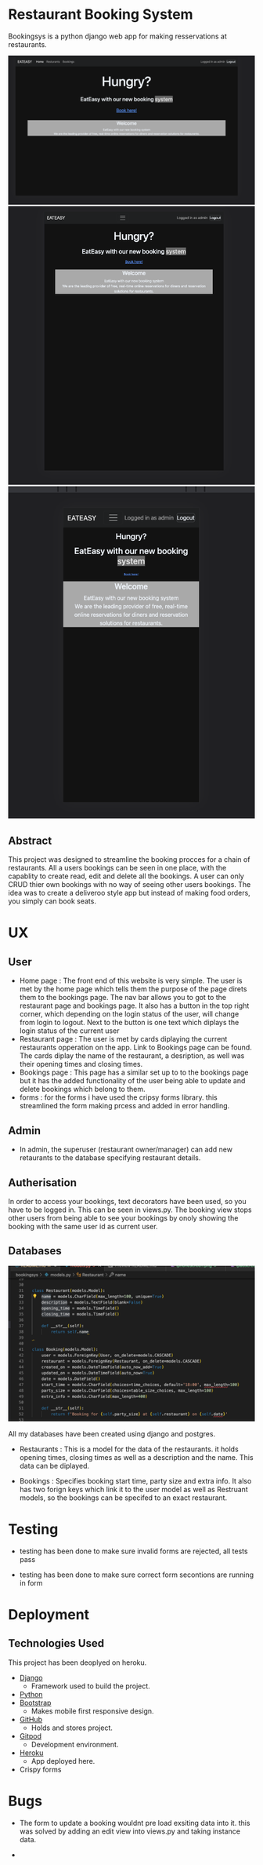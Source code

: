 # Restaurant Booking System

Bookingsys is a python django web app for making resservations at restaurants.

![this is an image to show resposiveness](static/images/computerscrren.png)
![this is an image to show resposiveness](static/images/ipadscreen.png)
![this is an image to show resposiveness](static/images/iphonescreen.png)

## Abstract
This project was designed to streamline the booking procces for a chain of restaurants. All a users bookings can be seen in one place, with the capablity to create read, edit and delete all the bookings. A user can only CRUD thier own bookings with no way of seeing other users bookings. The idea was to create a deliveroo style app but instead of making food orders, you simply can book seats.

# UX
## User

- Home page : The front end of this website is very simple. The user is met by the home page which tells them the purpose of the page direts them to the bookings page. The nav bar allows you to got to the restaurant page and bookings page. It also has a button in the top right corner, which depending on the login status of the user, will change from login to logout. Next to the button is one text which diplays the login status of the current user
- Restaurant page : The user is met by cards diplaying the current restaurants opperation on the app. Link to Bookings page can be found. The cards diplay the name of the restaurant, a desription, as well was their opening times and closing times.
- Bookings page :  This page has a similar set up to to the bookings page but it has the added functionality of the user being able to update and delete bookings which belong to them.
- forms : for the forms i have used the cripsy forms library. this streamlined the form making prcess and added in error handling. 

## Admin

- In admin, the superuser (restaurant owner/manager) can add new retaurants to the database specifying restaurant details.

## Autherisation
In order to access your bookings, text decorators have been used, so you have to be logged in. This can be seen in views.py. The booking view stops other users from being able to see your bookings by onoly showing the booking with the same user id as current user.

## Databases
![this is an image of the models code](static/images/databaseimage.png)

All my databases have been created using django and postgres. 

- Restaurants : This is a model for the data of the restaurants. it holds opening times, closing times as well as a description and the name. This data can be diplayed.

- Bookings : Specifies booking start time, party size and extra info. It also has two forign keys which link it to the user model as well as Restruant models, so the bookings can be specifed to an exact restaurant.


# Testing

- testing has been done to make sure invalid forms are rejected, all tests pass

- testing has been done to make sure correct form secontions are running in form

# Deployment
## Technologies Used
 
This project has been deoplyed on heroku.

- [Django](https://www.djangoproject.com/)
    -  Framework used to build the project.
- [Python](https://www.python.org/)
- [Bootstrap](https://getbootstrap.com/)
    - Makes mobile first responsive design.
- [GitHub](https://github.com/)
    - Holds and stores project.
- [Gitpod](https://www.gitpod.io/)
    - Development environment.
- [Heroku](https://dashboard.heroku.com/apps)
    - App deployed here.
- Crispy forms

# Bugs
- The form to update a booking wouldnt pre load exsiting data into it. this was solved by adding an edit view into views.py and taking instance data.

- 

